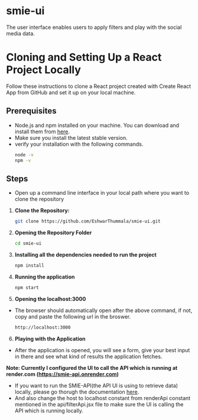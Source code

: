 # smie-ui
The user interface enables users to apply filters and play with the social media data.

# Cloning and Setting Up a React Project Locally

Follow these instructions to clone a React project created with Create React App from GitHub and set it up on your local machine.

## Prerequisites
- Node.js and npm installed on your machine. You can download and install them from [here](https://nodejs.org/).
- Make sure you install the latest stable version.
- verify your installation with the following commands.
    ```bash
    node -v
    npm -v
    ```

## Steps
- Open up a command line interface in your local path where you want to clone the repository

1. **Clone the Repository:**
   ```bash
   git clone https://github.com/EshwarThummala/smie-ui.git
   ```

2. **Opening the Repository Folder**
   ```bash
   cd smie-ui
   ```

3. **Installing all the dependencies needed to run the project**
    ```bash
    npm install
    ```

4. **Running the application**
    ```bash
    npm start
    ```

5. **Opening the localhost:3000**
- The browser should automatically open after the above command, if not, copy and paste the following url in the broswer.
    ```bash
    http://localhost:3000
    ```

6. **Playing with the Application**
- After the application is opened, you will see a form, give your best input in there and see what kind of results the application fetches.

**Note: Currently I configured the UI to call the API which is running at render.com (https://smie-api.onrender.com)**
- If you want to run the SMIE-API(the API UI is using to retrieve data) locally, please go thorugh the documentation [here](https://github.com/EshwarThummala/smie-api).
- And also change the host to localhost constant from renderApi constant mentioned in the api/filterApi.jsx file to make sure the UI is calling the API which is running locally. 